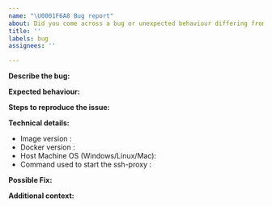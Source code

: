 ```yaml
---
name: "\U0001F6A8 Bug report"
about: Did you come across a bug or unexpected behaviour differing from the docs?
title: ''
labels: bug
assignees: ''

---
```


<!--
Thanks for reporting a bug 🙌 ❤️

Before opening a new issue, please make sure that we do not have any duplicates already open. You can ensure this by searching the issue list for this repository. If there is a duplicate, please close your issue and add a comment to the existing issue instead.

Also, be sure to check our documentation first: https://github.com/ml-tooling/ssh-proxy
-->

**Describe the bug:**

<!-- Describe your issue, but please be descriptive! Thanks again 🙌 ❤️ -->

**Expected behaviour:**

<!-- A clear and concise description of what you expected to happen. -->

**Steps to reproduce the issue:**

<!-- include screenshots, logs, code or other info to help explain your problem -->

<!-- 
1. Go to '...'
2. Click on '....'
3. Scroll down to '....'
4. See error
-->

**Technical details:**

- Image version <!-- Docker image label -->: 
- Docker version <!-- run `docker version` on host machine -->: 
- Host Machine OS (Windows/Linux/Mac): 
- Command used to start the ssh-proxy <!-- e.g. `docker run -p 22 mltooling/ssh-proxy:latest` -->:

**Possible Fix:**

<!--- Not obligatory, but suggest a fix or reason for the bug -->

**Additional context:**

<!-- Add any other context about the problem here. -->
